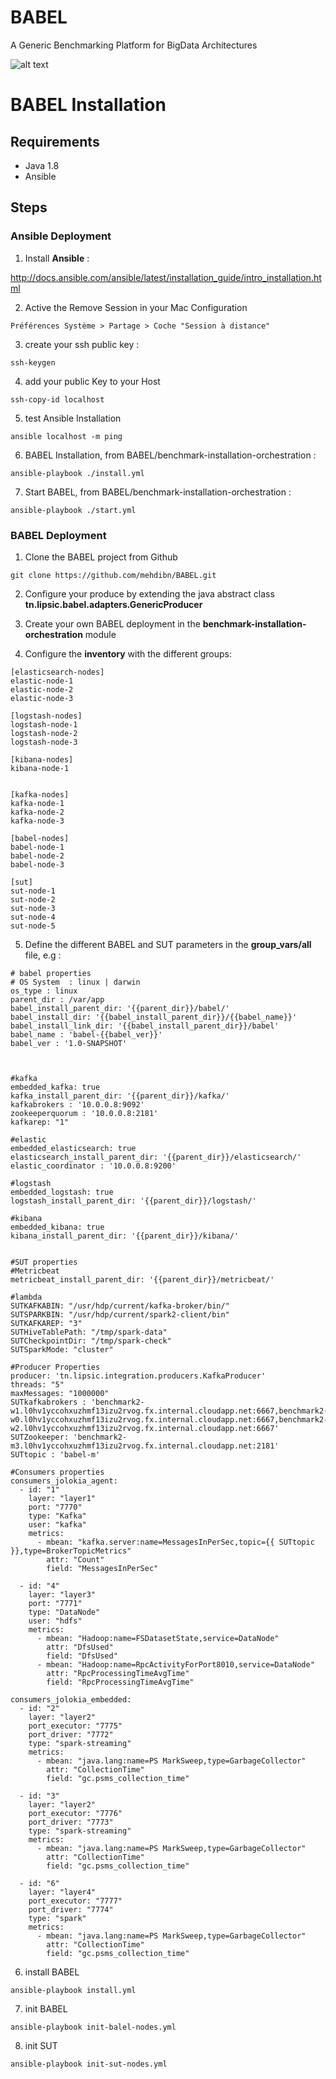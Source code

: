 # BABEL
A Generic Benchmarking Platform for BigData Architectures

![alt text](./doc/img/benchmark.png)

# BABEL Installation 

## Requirements 

 -  Java 1.8
 -  Ansible 

## Steps 
### Ansible Deployment  


1. Install **Ansible** :

http://docs.ansible.com/ansible/latest/installation_guide/intro_installation.html

2. Active the Remove Session in your Mac Configuration

`Préférences Système > Partage > Coche "Session à distance"`

3. create your ssh public key :

`ssh-keygen`

4. add your public Key to your Host 

`ssh-copy-id localhost`

5. test Ansible Installation 

`ansible localhost -m ping`

6. BABEL Installation, from BABEL/benchmark-installation-orchestration :

`ansible-playbook ./install.yml`

7. Start BABEL, from BABEL/benchmark-installation-orchestration :

`ansible-playbook ./start.yml`

### BABEL Deployment

1. Clone the BABEL project from Github

`git clone https://github.com/mehdibn/BABEL.git`

2. Configure your produce by extending the java abstract class **tn.lipsic.babel.adapters.GenericProducer**

3. Create your own BABEL deployment in the **benchmark-installation-orchestration** module 

4. Configure the **inventory** with the different groups:

```
[elasticsearch-nodes]
elastic-node-1
elastic-node-2
elastic-node-3

[logstash-nodes]
logstash-node-1
logstash-node-2
logstash-node-3

[kibana-nodes]
kibana-node-1


[kafka-nodes]
kafka-node-1
kafka-node-2
kafka-node-3

[babel-nodes]
babel-node-1
babel-node-2
babel-node-3

[sut]
sut-node-1
sut-node-2
sut-node-3
sut-node-4
sut-node-5
```

5. Define the different BABEL and SUT parameters in the **group_vars/all** file, e.g :

```
# babel properties
# OS System  : linux | darwin
os_type : linux
parent_dir : /var/app
babel_install_parent_dir: '{{parent_dir}}/babel/'
babel_install_dir: '{{babel_install_parent_dir}}/{{babel_name}}'
babel_install_link_dir: '{{babel_install_parent_dir}}/babel'
babel_name : 'babel-{{babel_ver}}'
babel_ver : '1.0-SNAPSHOT'



#kafka
embedded_kafka: true
kafka_install_parent_dir: '{{parent_dir}}/kafka/'
kafkabrokers : '10.0.0.8:9092'
zookeeperquorum : '10.0.0.8:2181'
kafkarep: "1"

#elastic
embedded_elasticsearch: true
elasticsearch_install_parent_dir: '{{parent_dir}}/elasticsearch/'
elastic_coordinator : '10.0.0.8:9200'

#logstash
embedded_logstash: true
logstash_install_parent_dir: '{{parent_dir}}/logstash/'

#kibana
embedded_kibana: true
kibana_install_parent_dir: '{{parent_dir}}/kibana/'


#SUT properties
#Metricbeat
metricbeat_install_parent_dir: '{{parent_dir}}/metricbeat/'

#lambda
SUTKAFKABIN: "/usr/hdp/current/kafka-broker/bin/"
SUTSPARKBIN: "/usr/hdp/current/spark2-client/bin"
SUTKAFKAREP: "3"
SUTHiveTablePath: "/tmp/spark-data"
SUTCheckpointDir: "/tmp/spark-check"
SUTSparkMode: "cluster"

#Producer Properties
producer: 'tn.lipsic.integration.producers.KafkaProducer'
threads: "5"
maxMessages: "1000000"
SUTkafkabrokers : 'benchmark2-w1.l0hv1yccohxuzhmf13izu2rvog.fx.internal.cloudapp.net:6667,benchmark2-w0.l0hv1yccohxuzhmf13izu2rvog.fx.internal.cloudapp.net:6667,benchmark2-w2.l0hv1yccohxuzhmf13izu2rvog.fx.internal.cloudapp.net:6667'
SUTZookeeper: 'benchmark2-m3.l0hv1yccohxuzhmf13izu2rvog.fx.internal.cloudapp.net:2181'
SUTtopic : 'babel-m'

#Consumers properties
consumers_jolokia_agent:
  - id: "1"
    layer: "layer1"
    port: "7770"
    type: "Kafka"
    user: "kafka"
    metrics:
      - mbean: "kafka.server:name=MessagesInPerSec,topic={{ SUTtopic }},type=BrokerTopicMetrics"
        attr: "Count"
        field: "MessagesInPerSec"

  - id: "4"
    layer: "layer3"
    port: "7771"
    type: "DataNode"
    user: "hdfs"
    metrics:
      - mbean: "Hadoop:name=FSDatasetState,service=DataNode"
        attr: "DfsUsed"
        field: "DfsUsed"
      - mbean: "Hadoop:name=RpcActivityForPort8010,service=DataNode"
        attr: "RpcProcessingTimeAvgTime"
        field: "RpcProcessingTimeAvgTime"

consumers_jolokia_embedded:
  - id: "2"
    layer: "layer2"
    port_executor: "7775"
    port_driver: "7772"
    type: "spark-streaming"
    metrics:
      - mbean: "java.lang:name=PS MarkSweep,type=GarbageCollector"
        attr: "CollectionTime"
        field: "gc.psms_collection_time"

  - id: "3"
    layer: "layer2"
    port_executor: "7776"
    port_driver: "7773"
    type: "spark-streaming"
    metrics:
      - mbean: "java.lang:name=PS MarkSweep,type=GarbageCollector"
        attr: "CollectionTime"
        field: "gc.psms_collection_time"

  - id: "6"
    layer: "layer4"
    port_executor: "7777"
    port_driver: "7774"
    type: "spark"
    metrics:
      - mbean: "java.lang:name=PS MarkSweep,type=GarbageCollector"
        attr: "CollectionTime"
        field: "gc.psms_collection_time"

```

6. install BABEL 

`ansible-playbook install.yml`

7. init BABEL 

`ansible-playbook init-balel-nodes.yml`

8. init SUT 

`ansible-playbook init-sut-nodes.yml`
